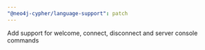 ```yaml
---
"@neo4j-cypher/language-support": patch
---
```


Add support for welcome, connect, disconnect and server console commands
